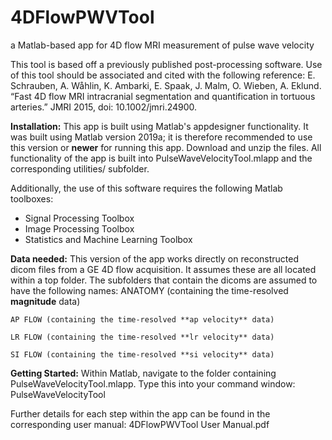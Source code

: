 # 4DFlowPWVTool
a Matlab-based app for 4D flow MRI measurement of pulse wave velocity

This tool is based off a previously published post-processing software. Use of this tool should be associated and cited with the following reference: 
E. Schrauben, A. Wåhlin, K. Ambarki, E. Spaak, J. Malm, O. Wieben, A. Eklund. “Fast 4D flow MRI intracranial segmentation and quantification in tortuous arteries.” JMRI 2015, doi: 10.1002/jmri.24900.

**Installation:**
This app is built using Matlab's appdesigner functionality. It was built using Matlab version 2019a; it is therefore recommended to use this version or **newer** for running this app. Download and unzip the files. All functionality of the app is built into PulseWaveVelocityTool.mlapp and the corresponding utilities/ subfolder.

Additionally, the use of this software requires the following Matlab toolboxes:
- Signal Processing Toolbox
- Image Processing Toolbox
- Statistics and Machine Learning Toolbox

**Data needed:**
This version of the app works directly on reconstructed dicom files from a GE 4D flow acquisition. It assumes these are all located within a top folder. The subfolders that contain the dicoms are assumed to have the following names: 
	ANATOMY (containing the time-resolved **magnitude** data)
	
	AP FLOW (containing the time-resolved **ap velocity** data)
	
	LR FLOW (containing the time-resolved **lr velocity** data)
	
	SI FLOW (containing the time-resolved **si velocity** data)

**Getting Started:**
Within Matlab, navigate to the folder containing PulseWaveVelocityTool.mlapp. Type this into your command window:
PulseWaveVelocityTool

Further details for each step within the app can be found in the corresponding user manual: 4DFlowPWVTool User Manual.pdf
